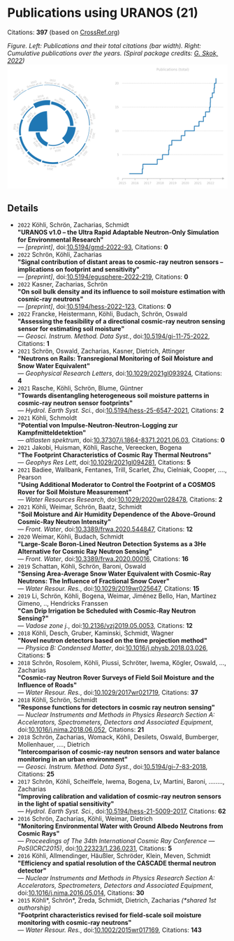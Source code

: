 # Publications using URANOS (21)

Citations: **397** (based on [CrossRef.org](https://www.crossref.org/))

*Figure. Left: Publications and their total citations (bar width). Right: Cumulative publications over the years. (Spiral package credits: [G. Skok, 2022](https://doi.org/10.3390/app12136609))*
![Publications and citations per year](pubplot.png)

## Details 
- `2022` Köhli, Schrön, Zacharias, Schmidt  
**"URANOS v1.0 – the Ultra Rapid Adaptable Neutron-Only Simulation for Environmental Research"**  
— *[preprint]*, doi:[10.5194/gmd-2022-93](http://dx.doi.org/10.5194/gmd-2022-93), Citations: **0**  
- `2022` Schrön, Köhli, Zacharias  
**"Signal contribution of distant areas to cosmic-ray neutron sensors – implications on footprint and sensitivity"**  
— *[preprint]*, doi:[10.5194/egusphere-2022-219](http://dx.doi.org/10.5194/egusphere-2022-219), Citations: **0**  
- `2022` Kasner, Zacharias, Schrön  
**"On soil bulk density and its influence to soil moisture estimation with cosmic-ray neutrons"**  
— *[preprint]*, doi:[10.5194/hess-2022-123](http://dx.doi.org/10.5194/hess-2022-123), Citations: **0**  
- `2022` Francke, Heistermann, Köhli, Budach, Schrön, Oswald  
**"Assessing the feasibility of a directional cosmic-ray neutron sensing sensor  for estimating soil moisture"**  
— *Geosci. Instrum. Method. Data Syst.*, doi:[10.5194/gi-11-75-2022](http://dx.doi.org/10.5194/gi-11-75-2022), Citations: **1**  
- `2021` Schrön, Oswald, Zacharias, Kasner, Dietrich, Attinger  
**"Neutrons on Rails: Transregional Monitoring of Soil Moisture and Snow Water Equivalent"**  
— *Geophysical Research Letters*, doi:[10.1029/2021gl093924](http://dx.doi.org/10.1029/2021gl093924), Citations: **4**  
- `2021` Rasche, Köhli, Schrön, Blume, Güntner  
**"Towards disentangling heterogeneous soil moisture patterns in cosmic-ray neutron sensor footprints"**  
— *Hydrol. Earth Syst. Sci.*, doi:[10.5194/hess-25-6547-2021](http://dx.doi.org/10.5194/hess-25-6547-2021), Citations: **2**  
- `2021` Köhli, Schmoldt  
**"Potential von Impulse-Neutron-Neutron-Logging zur Kampfmitteldetektion"**  
— *altlasten spektrum*, doi:[10.37307/j.1864-8371.2021.06.03](http://dx.doi.org/10.37307/j.1864-8371.2021.06.03), Citations: **0**  
- `2021` Jakobi, Huisman, Köhli, Rasche, Vereecken, Bogena  
**"The Footprint Characteristics of Cosmic Ray Thermal Neutrons"**  
— *Geophys Res Lett*, doi:[10.1029/2021gl094281](http://dx.doi.org/10.1029/2021gl094281), Citations: **5**  
- `2021` Badiee, Wallbank, Fentanes, Trill, Scarlet, Zhu, Cielniak, Cooper, ...., Pearson  
**"Using Additional Moderator to Control the Footprint of a COSMOS Rover for Soil Moisture Measurement"**  
— *Water Resources Research*, doi:[10.1029/2020wr028478](http://dx.doi.org/10.1029/2020wr028478), Citations: **2**  
- `2021` Köhli, Weimar, Schrön, Baatz, Schmidt  
**"Soil Moisture and Air Humidity Dependence of the Above-Ground Cosmic-Ray Neutron Intensity"**  
— *Front. Water*, doi:[10.3389/frwa.2020.544847](http://dx.doi.org/10.3389/frwa.2020.544847), Citations: **12**  
- `2020` Weimar, Köhli, Budach, Schmidt  
**"Large-Scale Boron-Lined Neutron Detection Systems as a 3He Alternative for Cosmic Ray Neutron Sensing"**  
— *Front. Water*, doi:[10.3389/frwa.2020.00016](http://dx.doi.org/10.3389/frwa.2020.00016), Citations: **16**  
- `2019` Schattan, Köhli, Schrön, Baroni, Oswald  
**"Sensing Area‐Average Snow Water Equivalent with Cosmic‐Ray Neutrons: The Influence of Fractional Snow Cover"**  
— *Water Resour. Res.*, doi:[10.1029/2019wr025647](http://dx.doi.org/10.1029/2019wr025647), Citations: **15**  
- `2019` Li, Schrön, Köhli, Bogena, Weimar, Jiménez Bello, Han, Martínez Gimeno, .., Hendricks Franssen  
**"Can Drip Irrigation be Scheduled with Cosmic‐Ray Neutron Sensing?"**  
— *Vadose zone j.*, doi:[10.2136/vzj2019.05.0053](http://dx.doi.org/10.2136/vzj2019.05.0053), Citations: **12**  
- `2018` Köhli, Desch, Gruber, Kaminski, Schmidt, Wagner  
**"Novel neutron detectors based on the time projection method"**  
— *Physica B: Condensed Matter*, doi:[10.1016/j.physb.2018.03.026](http://dx.doi.org/10.1016/j.physb.2018.03.026), Citations: **5**  
- `2018` Schrön, Rosolem, Köhli, Piussi, Schröter, Iwema, Kögler, Oswald, ..., Zacharias  
**"Cosmic-ray Neutron Rover Surveys of Field Soil Moisture and the Influence of Roads"**  
— *Water Resour. Res.*, doi:[10.1029/2017wr021719](http://dx.doi.org/10.1029/2017wr021719), Citations: **37**  
- `2018` Köhli, Schrön, Schmidt  
**"Response functions for detectors in cosmic ray neutron sensing"**  
— *Nuclear Instruments and Methods in Physics Research Section A: Accelerators, Spectrometers, Detectors and Associated Equipment*, doi:[10.1016/j.nima.2018.06.052](http://dx.doi.org/10.1016/j.nima.2018.06.052), Citations: **21**  
- `2018` Schrön, Zacharias, Womack, Köhli, Desilets, Oswald, Bumberger, Mollenhauer, ...., Dietrich  
**"Intercomparison of cosmic-ray neutron sensors and water balance monitoring in an urban environment"**  
— *Geosci. Instrum. Method. Data Syst.*, doi:[10.5194/gi-7-83-2018](http://dx.doi.org/10.5194/gi-7-83-2018), Citations: **25**  
- `2017` Schrön, Köhli, Scheiffele, Iwema, Bogena, Lv, Martini, Baroni, ........, Zacharias  
**"Improving calibration and validation of cosmic-ray neutron sensors in the light of spatial sensitivity"**  
— *Hydrol. Earth Syst. Sci.*, doi:[10.5194/hess-21-5009-2017](http://dx.doi.org/10.5194/hess-21-5009-2017), Citations: **62**  
- `2016` Schrön, Zacharias, Köhli, Weimar, Dietrich  
**"Monitoring Environmental Water with Ground Albedo Neutrons from Cosmic Rays"**  
— *Proceedings of The 34th International Cosmic Ray Conference  — PoS(ICRC2015)*, doi:[10.22323/1.236.0231](http://dx.doi.org/10.22323/1.236.0231), Citations: **5**  
- `2016` Köhli, Allmendinger, Häußler, Schröder, Klein, Meven, Schmidt  
**"Efficiency and spatial resolution of the CASCADE thermal neutron detector"**  
— *Nuclear Instruments and Methods in Physics Research Section A: Accelerators, Spectrometers, Detectors and Associated Equipment*, doi:[10.1016/j.nima.2016.05.014](http://dx.doi.org/10.1016/j.nima.2016.05.014), Citations: **30**  
- `2015` Köhli\*, Schrön\*, Zreda, Schmidt, Dietrich, Zacharias *(\*shared 1st authorship)*  
**"Footprint characteristics revised for field‐scale soil moisture monitoring with cosmic‐ray neutrons"**  
— *Water Resour. Res.*, doi:[10.1002/2015wr017169](http://dx.doi.org/10.1002/2015wr017169), Citations: **143**  

